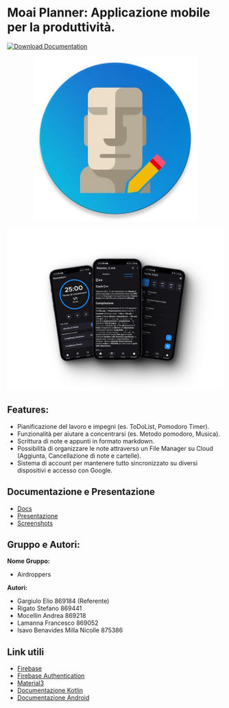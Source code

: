 # Moai Planner: Applicazione mobile per la produttività.

[![Download Documentation](https://img.shields.io/badge/Download%20Docs-pdf-lime.svg)](https://github.com/Zeptogram/moaiplanner/releases/download/moaidocs/Moai.Planner.-.Documentazione.-.Gruppo.Airdroppers.pdf
)

<p align="center">
  <img src="screenshots/01%20-%20app_icon.png">
</p>

<p align="center">
  <img src="features.png">
</p>

## Features:

- Pianificazione del lavoro e impegni (es. ToDoList, Pomodoro Timer).
- Funzionalità per aiutare a concentrarsi (es. Metodo pomodoro, Musica).
- Scrittura di note e appunti in formato markdown. 
- Possibilità di organizzare le note attraverso un File Manager su Cloud (Aggiunta, Cancellazione di note e cartelle).
- Sistema di account per mantenere tutto sincronizzato su diversi dispositivi e accesso con Google.

## Documentazione e Presentazione
- [Docs](Moai%20Planner%20-%20Documentazione%20-%20Gruppo%20Airdroppers.pdf)
- [Presentazione](Moai%20Planner%20-%20Presentazione%20-%20Gruppo%20Airdroppers.pdf)
- [Screenshots](screeshots)

## Gruppo e Autori:
__Nome Gruppo:__ 
- Airdroppers

__Autori:__
- Gargiulo Elio 869184 (Referente)
- Rigato Stefano 869441
- Mocellin Andrea 869218
- Lamanna Francesco 869052
- Isavo Benavides Milla Nicolle 875386  

## Link utili
- [Firebase](https://firebase.google.com/docs/reference/kotlin/packages?authuser=1)
- [Firebase Authentication](https://firebase.google.com/docs/auth/android/start?authuser=1#kotlin+ktx_2)
- [Material3](https://m3.material.io/)
- [Documentazione Kotlin](https://kotlinlang.org/docs/home.html)
- [Documentazione Android](https://developer.android.com/docs?hl=it)
